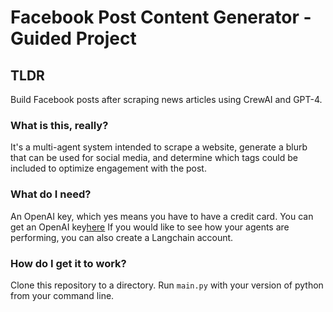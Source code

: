 # Facebook Post Content Generator - Guided Project

## TLDR

Build Facebook posts after scraping news articles using CrewAI and GPT-4.

### What is this, really?

It's a multi-agent system intended to scrape a website, generate a blurb that can be used for social media, and determine which tags could be included to optimize engagement with the post.

### What do I need?

An OpenAI key, which yes means you have to have a credit card. You can get an OpenAI key[here](https://platform.openai.com/api-keys)
If you would like to see how your agents are performing, you can also create a Langchain account.

### How do I get it to work?

Clone this repository to a directory. Run `main.py` with your version of python from your command line.

